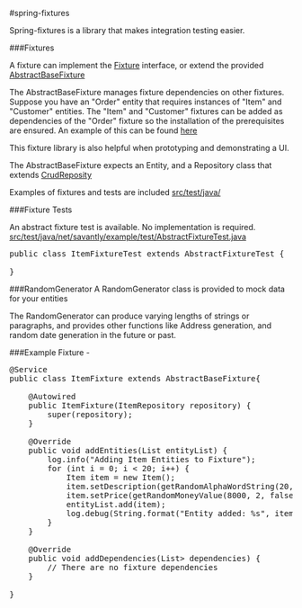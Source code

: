 #spring-fixtures

Spring-fixtures is a library that makes integration testing easier.

###Fixtures

A fixture can implement the [Fixture](src/main/java/net/savantly/spring/fixture/Fixture.java) interface, or extend the provided [AbstractBaseFixture](src/main/java/net/savantly/spring/fixture/AbstractBaseFixture.java)

The AbstractBaseFixture manages fixture dependencies on other fixtures. Suppose you have an "Order" entity that requires instances of "Item" and "Customer" entities. The "Item" and "Customer" fixtures can be added as dependencies of the "Order" fixture so the installation of the prerequisites are ensured.
An example of this can be found [here](src/test/java/net/savantly/example/fixture/OrderFixture.java)

This fixture library is also helpful when prototyping and demonstrating a UI.

The AbstractBaseFixture expects an Entity, and a Repository class that extends [CrudReposity](http://docs.spring.io/spring-data/commons/docs/current/api/org/springframework/data/repository/CrudRepository.html)

Examples of fixtures and tests are included 
[src/test/java/](src/test/java/)

###Fixture Tests

An abstract fixture test is available. No implementation is required.
[src/test/java/net/savantly/example/test/AbstractFixtureTest.java](src/test/java/net/savantly/example/test/AbstractFixtureTest.java)
<pre class="prettyprint">
public class ItemFixtureTest extends AbstractFixtureTest<Item, ItemFixture, ItemRepository> {

}
</pre>


###RandomGenerator
A RandomGenerator class is provided to mock data for your entities

The RandomGenerator can produce varying lengths of strings or paragraphs, and provides other functions like Address generation, and random date generation in the future or past. 




###Example Fixture -
<pre class="prettyprint">
@Service
public class ItemFixture extends AbstractBaseFixture<Item, ItemRepository>{

	@Autowired
	public ItemFixture(ItemRepository repository) {
		super(repository);
	}

	@Override
	public void addEntities(List<Item> entityList) {
		log.info("Adding Item Entities to Fixture");
		for (int i = 0; i < 20; i++) {
			Item item = new Item();
			item.setDescription(getRandomAlphaWordString(20, 10));
			item.setPrice(getRandomMoneyValue(8000, 2, false));
			entityList.add(item);
			log.debug(String.format("Entity added: %s", item));
		}
	}

	@Override
	public void addDependencies(List<Fixture<Item>> dependencies) {
		// There are no fixture dependencies
	}

}
</pre>

<script src="https://google-code-prettify.googlecode.com/svn/loader/run_prettify.js"></script>